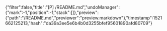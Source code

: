 {"filter":false,"title":"[P] /README.md","undoManager":{"mark":-1,"position":-1,"stack":[]},"preview":{"path":"/README.md","previewer":"preview.markdown"},"timestamp":1521662125213,"hash":"da39a3ee5e6b4b0d3255bfef95601890afd80709"}